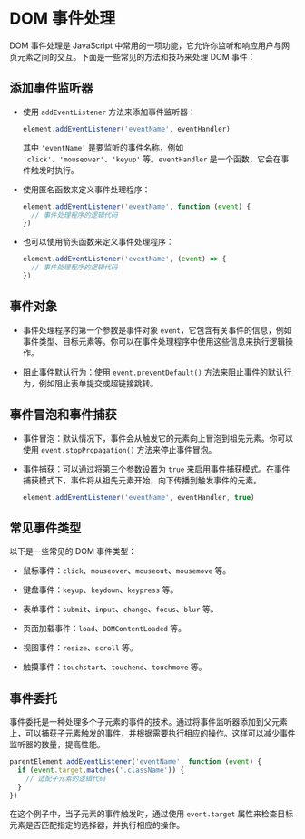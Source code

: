# DOM 事件处理

DOM 事件处理是 JavaScript 中常用的一项功能，它允许你监听和响应用户与网页元素之间的交互。下面是一些常见的方法和技巧来处理 DOM 事件：

## 添加事件监听器

- 使用 `addEventListener` 方法来添加事件监听器：

  ```js
  element.addEventListener('eventName', eventHandler)
  ```

  其中 `'eventName'` 是要监听的事件名称，例如 `'click'`、`'mouseover'`、`'keyup'` 等。`eventHandler` 是一个函数，它会在事件触发时执行。

- 使用匿名函数来定义事件处理程序：

  ```js
  element.addEventListener('eventName', function (event) {
    // 事件处理程序的逻辑代码
  })
  ```

- 也可以使用箭头函数来定义事件处理程序：

  ```js
  element.addEventListener('eventName', (event) => {
    // 事件处理程序的逻辑代码
  })
  ```

## 事件对象

- 事件处理程序的第一个参数是事件对象 `event`，它包含有关事件的信息，例如事件类型、目标元素等。你可以在事件处理程序中使用这些信息来执行逻辑操作。

- 阻止事件默认行为：使用 `event.preventDefault()` 方法来阻止事件的默认行为，例如阻止表单提交或超链接跳转。

## 事件冒泡和事件捕获

- 事件冒泡：默认情况下，事件会从触发它的元素向上冒泡到祖先元素。你可以使用 `event.stopPropagation()` 方法来停止事件冒泡。

- 事件捕获：可以通过将第三个参数设置为 `true` 来启用事件捕获模式。在事件捕获模式下，事件将从祖先元素开始，向下传播到触发事件的元素。

  ```js
  element.addEventListener('eventName', eventHandler, true)
  ```

## 常见事件类型

以下是一些常见的 DOM 事件类型：

- 鼠标事件：`click`、`mouseover`、`mouseout`、`mousemove` 等。

- 键盘事件：`keyup`、`keydown`、`keypress` 等。

- 表单事件：`submit`、`input`、`change`、`focus`、`blur` 等。

- 页面加载事件：`load`、`DOMContentLoaded` 等。

- 视图事件：`resize`、`scroll` 等。

- 触摸事件：`touchstart`、`touchend`、`touchmove` 等。

## 事件委托

事件委托是一种处理多个子元素的事件的技术。通过将事件监听器添加到父元素上，可以捕获子元素触发的事件，并根据需要执行相应的操作。这样可以减少事件监听器的数量，提高性能。

```js
parentElement.addEventListener('eventName', function (event) {
  if (event.target.matches('.className')) {
    // 适配子元素的逻辑代码
  }
})
```

在这个例子中，当子元素的事件触发时，通过使用 `event.target` 属性来检查目标元素是否匹配指定的选择器，并执行相应的操作。
